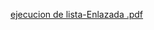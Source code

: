 [ejecucion de lista-Enlazada .pdf](https://github.com/Yessiosorio/Laboratorio-1/files/14390980/ejecucion.de.lista-Enlazada.pdf)
